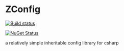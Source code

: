 # ZConfig

[![Build status](https://ci.appveyor.com/api/projects/status/nnfvphola36w96ni/branch/master?svg=true)](https://ci.appveyor.com/project/m3zercat/zconfig/branch/master)

[![NuGet Status](http://nugetstatus.com/ZConfig.png)](http://nugetstatus.com/packages/ZConfig)

a relatively simple inheritable config library for csharp


